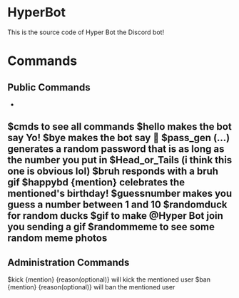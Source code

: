 # HyperBot
This is the source code of Hyper Bot the Discord bot!
# Commands
## Public Commands
-
$cmds to see all commands
$hello makes the bot say Yo!
$bye makes the bot say :wave:
$pass_gen (...) generates a random password that is as long as the number you put in
$Head_or_Tails (i think this one is obvious lol)
$bruh responds with a bruh gif
$happybd {mention} celebrates the mentioned's birthday!
$guessnumber makes you guess a number between 1 and 10
$randomduck for random ducks
$gif to make @Hyper Bot join you sending a gif
$randommeme to see some random meme photos
--------------------------------------------------------------------------------------------
## Administration Commands
$kick {mention} {reason(optional)} will kick the mentioned user
$ban {mention} {reason(optional)} will ban the mentioned user
